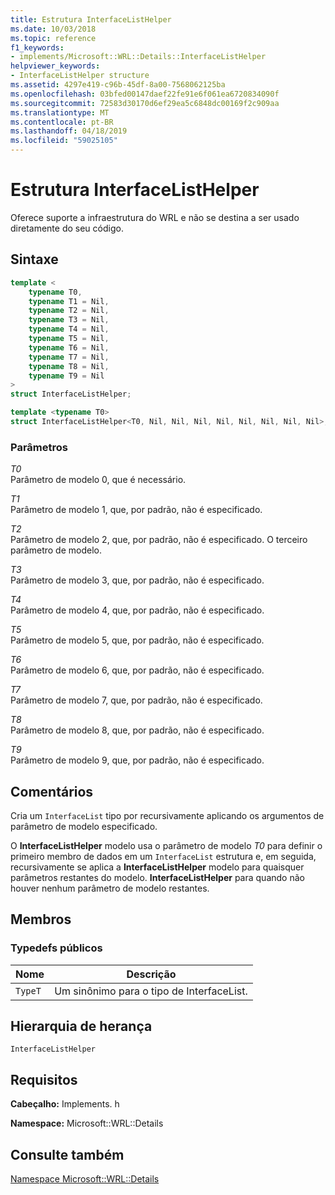 ```yaml
---
title: Estrutura InterfaceListHelper
ms.date: 10/03/2018
ms.topic: reference
f1_keywords:
- implements/Microsoft::WRL::Details::InterfaceListHelper
helpviewer_keywords:
- InterfaceListHelper structure
ms.assetid: 4297e419-c96b-45df-8a00-7568062125ba
ms.openlocfilehash: 03bfed00147daef22fe91e6f061ea6720834090f
ms.sourcegitcommit: 72583d30170d6ef29ea5c6848dc00169f2c909aa
ms.translationtype: MT
ms.contentlocale: pt-BR
ms.lasthandoff: 04/18/2019
ms.locfileid: "59025105"
---
```

# <a name="interfacelisthelper-structure"></a>Estrutura InterfaceListHelper

Oferece suporte a infraestrutura do WRL e não se destina a ser usado diretamente do seu código.

## <a name="syntax"></a>Sintaxe

```cpp
template <
    typename T0,
    typename T1 = Nil,
    typename T2 = Nil,
    typename T3 = Nil,
    typename T4 = Nil,
    typename T5 = Nil,
    typename T6 = Nil,
    typename T7 = Nil,
    typename T8 = Nil,
    typename T9 = Nil
>
struct InterfaceListHelper;

template <typename T0>
struct InterfaceListHelper<T0, Nil, Nil, Nil, Nil, Nil, Nil, Nil, Nil>;
```

### <a name="parameters"></a>Parâmetros

*T0*<br/>
Parâmetro de modelo 0, que é necessário.

*T1*<br/>
Parâmetro de modelo 1, que, por padrão, não é especificado.

*T2*<br/>
Parâmetro de modelo 2, que, por padrão, não é especificado. O terceiro parâmetro de modelo.

*T3*<br/>
Parâmetro de modelo 3, que, por padrão, não é especificado.

*T4*<br/>
Parâmetro de modelo 4, que, por padrão, não é especificado.

*T5*<br/>
Parâmetro de modelo 5, que, por padrão, não é especificado.

*T6*<br/>
Parâmetro de modelo 6, que, por padrão, não é especificado.

*T7*<br/>
Parâmetro de modelo 7, que, por padrão, não é especificado.

*T8*<br/>
Parâmetro de modelo 8, que, por padrão, não é especificado.

*T9*<br/>
Parâmetro de modelo 9, que, por padrão, não é especificado.

## <a name="remarks"></a>Comentários

Cria um `InterfaceList` tipo por recursivamente aplicando os argumentos de parâmetro de modelo especificado.

O **InterfaceListHelper** modelo usa o parâmetro de modelo *T0* para definir o primeiro membro de dados em um `InterfaceList` estrutura e, em seguida, recursivamente se aplica a  **InterfaceListHelper** modelo para quaisquer parâmetros restantes do modelo. **InterfaceListHelper** para quando não houver nenhum parâmetro de modelo restantes.

## <a name="members"></a>Membros

### <a name="public-typedefs"></a>Typedefs públicos

|Nome|Descrição|
|----------|-----------------|
|`TypeT`|Um sinônimo para o tipo de InterfaceList.|

## <a name="inheritance-hierarchy"></a>Hierarquia de herança

`InterfaceListHelper`

## <a name="requirements"></a>Requisitos

**Cabeçalho:** Implements. h

**Namespace:** Microsoft::WRL::Details

## <a name="see-also"></a>Consulte também

[Namespace Microsoft::WRL::Details](microsoft-wrl-details-namespace.md)